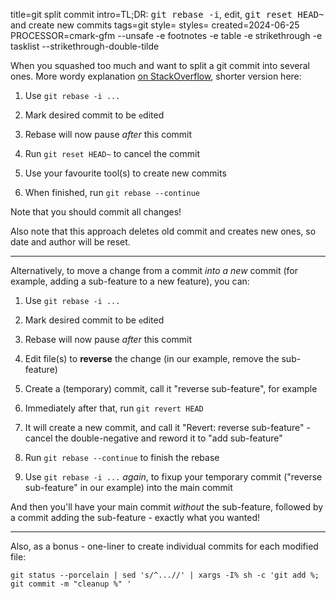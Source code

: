 title=git split commit
intro=TL;DR: <tt>git rebase -i</tt>, <tt>e</tt>dit, <tt>git reset HEAD~</tt> and create new commits
tags=git
style=
styles=
created=2024-06-25
PROCESSOR=cmark-gfm --unsafe -e footnotes -e table -e strikethrough -e tasklist --strikethrough-double-tilde

When you squashed too much and want to split a git commit into several ones.
More wordy explanation [on StackOverflow][x], shorter version here:

1. Use `git rebase -i ...`

2. Mark desired commit to be `e`dited

3. Rebase will now pause _after_ this commit

4. Run `git reset HEAD~` to cancel the commit

5. Use your favourite tool(s) to create new commits

6. When finished, run `git rebase --continue`

Note that you should commit all changes!

Also note that this approach deletes old commit and creates new ones, so date and author will be reset.

----

Alternatively, to move a change from a commit _into a new_ commit (for example, adding a sub-feature to a new feature), you can:

1. Use `git rebase -i ...`

2. Mark desired commit to be `e`dited

3. Rebase will now pause _after_ this commit

4. Edit file(s) to **reverse** the change (in our example, remove the sub-feature)

5. Create a (temporary) commit, call it "reverse sub-feature", for example

6. Immediately after that, run `git revert HEAD`

7. It will create a new commit, and call it "Revert: reverse sub-feature" - cancel the double-negative and reword it to "add sub-feature"

6. Run `git rebase --continue` to finish the rebase

1. Use `git rebase -i ...` _again_, to fixup your temporary commit ("reverse sub-feature" in our example) into the main commit

And then you'll have your main commit _without_ the sub-feature, followed by a commit adding the sub-feature - exactly what you wanted!

----

Also, as a bonus - one-liner to create individual commits for each modified file:

	git status --porcelain | sed 's/^...//' | xargs -I% sh -c 'git add %; git commit -m "cleanup %" '

[x]: https://stackoverflow.com/questions/6217156/break-a-previous-commit-into-multiple-commits/6217314#6217314
